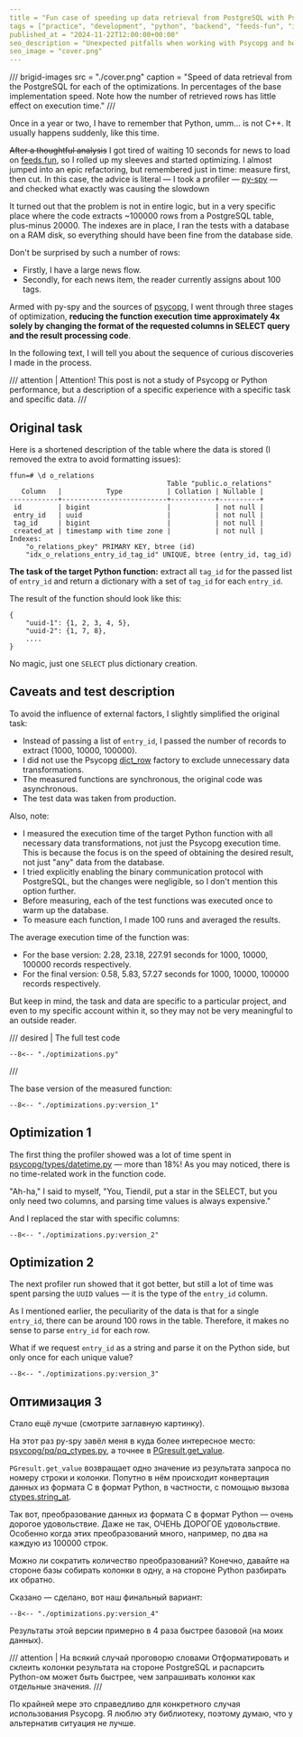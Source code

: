 ```yaml
---
title = "Fun case of speeding up data retrieval from PostgreSQL with Psycopg"
tags = ["practice", "development", "python", "backend", "feeds-fun", "interesting", "databases"]
published_at = "2024-11-22T12:00:00+00:00"
seo_description = "Unexpected pitfalls when working with Psycopg and how to overcome them, illustrated on a specific example."
seo_image = "cover.png"
---
```


/// brigid-images
src = "./cover.png"
caption = "Speed of data retrieval from the PostgreSQL for each of the optimizations. In percentages of the base implementation speed. Note how the number of retrieved rows has little effect on execution time."
///

Once in a year or two, I have to remember that Python, umm... is not C++. It usually happens suddenly, like this time.

~~After a thoughtful analysis~~ I got tired of waiting 10 seconds for news to load on [feeds.fun](https://feeds.fun/), so I rolled up my sleeves and started optimizing. I almost jumped into an epic refactoring, but remembered just in time: measure first, then cut. In this case, the advice is literal — I took a profiler — [py-spy](https://github.com/benfred/py-spy) — and checked what exactly was causing the slowdown

It turned out that the problem is not in entire logic, but in a very specific place where the code extracts ~100000 rows from a PostgreSQL table, plus-minus 20000. The indexes are in place, I ran the tests with a database on a RAM disk, so everything should have been fine from the database side.

Don't be surprised by such a number of rows:

- Firstly, I have a large news flow.
- Secondly, for each news item, the reader currently assigns about 100 tags.

Armed with py-spy and the sources of [psycopg](https://github.com/psycopg/psycopg), I went through three stages of optimization, **reducing the function execution time approximately 4x solely by changing the format of the requested columns in SELECT query  and the result processing code**.

In the following text, I will tell you about the sequence of curious discoveries I made in the process.

/// attention | Attention!
This post is not a study of Psycopg or Python performance, but a description of a specific experience with a specific task and specific data.
///

<!-- more -->

## Original task

Here is a shortened description of the table where the data is stored (I removed the extra to avoid formatting issues):

```
ffun=# \d o_relations
                                       Table "public.o_relations"
   Column   |           Type           | Collation | Nullable |
------------+--------------------------+-----------+----------+
 id         | bigint                   |           | not null |
 entry_id   | uuid                     |           | not null |
 tag_id     | bigint                   |           | not null |
 created_at | timestamp with time zone |           | not null |
Indexes:
    "o_relations_pkey" PRIMARY KEY, btree (id)
    "idx_o_relations_entry_id_tag_id" UNIQUE, btree (entry_id, tag_id)
```

**The task of the target Python function:** extract all `tag_id` for the passed list of `entry_id` and return a dictionary with a set of `tag_id` for each `entry_id`.

The result of the function should look like this:

```
{
    "uuid-1": {1, 2, 3, 4, 5},
    "uuid-2": {1, 7, 8},
    ....
}
```

No magic, just one `SELECT` plus dictionary creation.

## Caveats and test description

To avoid the influence of external factors, I slightly simplified the original task:

- Instead of passing a list of `entry_id`, I passed the number of records to extract (1000, 10000, 100000).
- I did not use the Psycopg [dict_row](https://www.psycopg.org/psycopg3/docs/api/rows.html#psycopg.rows.dict_row) factory to exclude unnecessary data transformations.
- The measured functions are synchronous, the original code was asynchronous.
- The test data was taken from production.

Also, note:

- I measured the execution time of the target Python function with all necessary data transformations, not just the Psycopg execution time. This is because the focus is on the speed of obtaining the desired result, not just "any" data from the database.
- I tried explicitly enabling the binary communication protocol with PostgreSQL, but the changes were negligible, so I don't mention this option further.
- Before measuring, each of the test functions was executed once to warm up the database.
- To measure each function, I made 100 runs and averaged the results.

The average execution time of the function was:

- For the base version: 2.28, 23.18, 227.91 seconds for 1000, 10000, 100000 records respectively.
- For the final version: 0.58, 5.83, 57.27 seconds for 1000, 10000, 100000 records respectively.

But keep in mind, the task and data are specific to a particular project, and even to my specific account within it, so they may not be very meaningful to an outside reader.

/// desired | The full test code
```
--8<-- "./optimizations.py"
```
///

The base version of the measured function:

```
--8<-- "./optimizations.py:version_1"
```

## Optimization 1

The first thing the profiler showed was a lot of time spent in [psycopg/types/datetime.py](https://github.com/psycopg/psycopg/blob/master/psycopg/psycopg/types/datetime.py) — more than 18%! As you may noticed, there is no time-related work in the function code.

"Ah-ha," I said to myself, "You, Tiendil, put a star in the SELECT, but you only need two columns, and parsing time values is always expensive."

And I replaced the star with specific columns:

```
--8<-- "./optimizations.py:version_2"
```

## Optimization 2

The next profiler run showed that it got better, but still a lot of time was spent parsing the `UUID` values — it is the type of the `entry_id` column.

As I mentioned earlier, the peculiarity of the data is that for a single `entry_id`, there can be around 100 rows in the table. Therefore, it makes no sense to parse `entry_id` for each row.

What if we request `entry_id` as a string and parse it on the Python side, but only once for each unique value?

```
--8<-- "./optimizations.py:version_3"
```

## Оптимизация 3

Стало ещё лучше (смотрите заглавную картинку).

На этот раз py-spy завёл меня в куда более интересное место: [psycopg/pq/pq_ctypes.py](https://github.com/psycopg/psycopg/blob/master/psycopg/psycopg/pq/pq_ctypes.py), а точнее в [PGresult.get_value](https://github.com/psycopg/psycopg/blob/d38cf7798b0c602ff43dac9f20bbab96237a9c38/psycopg/psycopg/pq/pq_ctypes.py#L925-L934).

`PGresult.get_value` возвращает одно значение из результата запроса по номеру строки и колонки. Попутно в нём происходит конвертация данных из формата C в формат Python, в частности, с помощью вызова [ctypes.string_at](https://docs.python.org/3/library/ctypes.html#ctypes.string_at).

Так вот, преобразование данных из формата C в формат Python — очень дорогое удовольствие. Даже не так, ОЧЕНЬ ДОРОГОЕ удовольствие. Особенно когда этих преобразований много, например, по два на каждую из 100000 строк.

Можно ли сократить количество преобразований? Конечно, давайте на стороне базы собирать колонки в одну, а на стороне Python разбирать их обратно.

Сказано — сделано, вот наш финальный вариант:

```
--8<-- "./optimizations.py:version_4"
```

Результаты этой версии примерно в 4 раза быстрее базовой (на моих данных).

/// attention | На всякий случай проговорю словами
Отформатировать и склеить колонки результата на стороне PostgreSQL и распарсить Python-ом может быть быстрее, чем запрашивать колонки как отдельные значения.
///

По крайней мере это справедливо для конкретного случая использования Psycopg. Я люблю эту библиотеку, поэтому думаю, что у альтернатив ситуация не лучше.
